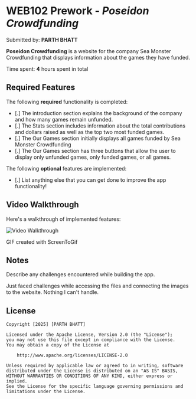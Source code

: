 # WEB102 Prework - *Poseidon Crowdfunding*

Submitted by: **PARTH BHATT**

**Poseidon Crowdfunding** is a website for the company Sea Monster Crowdfunding that displays information about the games they have funded.

Time spent: **4** hours spent in total

## Required Features

The following **required** functionality is completed:

* [.] The introduction section explains the background of the company and how many games remain unfunded.
* [.] The Stats section includes information about the total contributions and dollars raised as well as the top two most funded games.
* [.] The Our Games section initially displays all games funded by Sea Monster Crowdfunding
* [.] The Our Games section has three buttons that allow the user to display only unfunded games, only funded games, or all games.

The following **optional** features are implemented:

* [.] List anything else that you can get done to improve the app functionality!

## Video Walkthrough

Here's a walkthrough of implemented features:

<img src='assets/Animation.gif' title='Video Walkthrough' width='' alt='Video Walkthrough' />

<!-- Replace this with whatever GIF tool you used! -->
GIF created with ScreenToGif
<!-- Recommended tools:
[Kap](https://getkap.co/) for macOS
[ScreenToGif](https://www.screentogif.com/) for Windows
[peek](https://github.com/phw/peek) for Linux. -->

## Notes

Describe any challenges encountered while building the app.

Just faced challenges while accessing the files and connecting the images to the website. Nothing I can't handle.

## License

    Copyright [2025] [PARTH BHATT]

    Licensed under the Apache License, Version 2.0 (the "License");
    you may not use this file except in compliance with the License.
    You may obtain a copy of the License at

        http://www.apache.org/licenses/LICENSE-2.0

    Unless required by applicable law or agreed to in writing, software
    distributed under the License is distributed on an "AS IS" BASIS,
    WITHOUT WARRANTIES OR CONDITIONS OF ANY KIND, either express or implied.
    See the License for the specific language governing permissions and
    limitations under the License.
